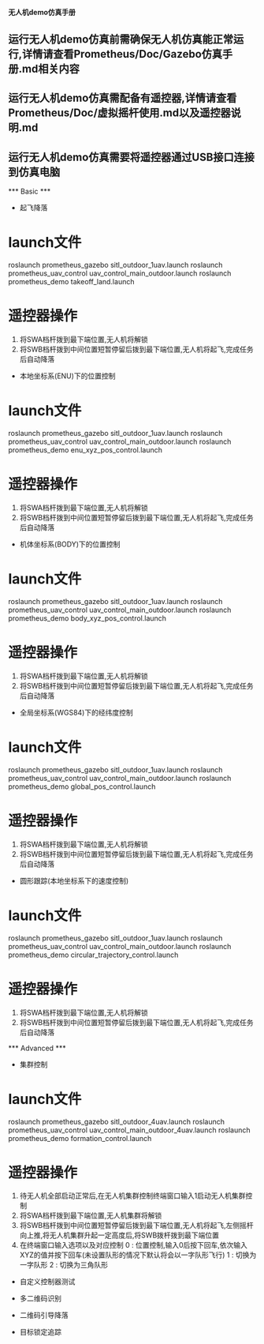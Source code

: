 #### 无人机demo仿真手册

## 运行无人机demo仿真前需确保无人机仿真能正常运行,详情请查看Prometheus/Doc/Gazebo仿真手册.md相关内容

## 运行无人机demo仿真需配备有遥控器,详情请查看Prometheus/Doc/虚拟摇杆使用.md以及遥控器说明.md

## 运行无人机demo仿真需要将遥控器通过USB接口连接到仿真电脑


*** Basic ***

- 起飞降落

# launch文件
roslaunch prometheus_gazebo sitl_outdoor_1uav.launch
roslaunch prometheus_uav_control uav_control_main_outdoor.launch
roslaunch prometheus_demo takeoff_land.launch

# 遥控器操作
1. 将SWA档杆拨到最下端位置,无人机将解锁
2. 将SWB档杆拨到中间位置短暂停留后拨到最下端位置,无人机将起飞,完成任务后自动降落


- 本地坐标系(ENU)下的位置控制

# launch文件
roslaunch prometheus_gazebo sitl_outdoor_1uav.launch
roslaunch prometheus_uav_control uav_control_main_outdoor.launch
roslaunch prometheus_demo enu_xyz_pos_control.launch

# 遥控器操作
1. 将SWA档杆拨到最下端位置,无人机将解锁
2. 将SWB档杆拨到中间位置短暂停留后拨到最下端位置,无人机将起飞,完成任务后自动降落

- 机体坐标系(BODY)下的位置控制

# launch文件
roslaunch prometheus_gazebo sitl_outdoor_1uav.launch
roslaunch prometheus_uav_control uav_control_main_outdoor.launch
roslaunch prometheus_demo body_xyz_pos_control.launch

# 遥控器操作
1. 将SWA档杆拨到最下端位置,无人机将解锁
2. 将SWB档杆拨到中间位置短暂停留后拨到最下端位置,无人机将起飞,完成任务后自动降落

- 全局坐标系(WGS84)下的经纬度控制

# launch文件
roslaunch prometheus_gazebo sitl_outdoor_1uav.launch
roslaunch prometheus_uav_control uav_control_main_outdoor.launch
roslaunch prometheus_demo global_pos_control.launch

# 遥控器操作
1. 将SWA档杆拨到最下端位置,无人机将解锁
2. 将SWB档杆拨到中间位置短暂停留后拨到最下端位置,无人机将起飞,完成任务后自动降落

- 圆形跟踪(本地坐标系下的速度控制)

# launch文件
roslaunch prometheus_gazebo sitl_outdoor_1uav.launch
roslaunch prometheus_uav_control uav_control_main_outdoor.launch
roslaunch prometheus_demo circular_trajectory_control.launch

# 遥控器操作
1. 将SWA档杆拨到最下端位置,无人机将解锁
2. 将SWB档杆拨到中间位置短暂停留后拨到最下端位置,无人机将起飞,完成任务后自动降落

*** Advanced ***

- 集群控制

# launch文件
roslaunch prometheus_gazebo sitl_outdoor_4uav.launch
roslaunch prometheus_uav_control uav_control_main_outdoor_4uav.launch
roslaunch prometheus_demo formation_control.launch

# 遥控器操作

1. 待无人机全部启动正常后,在无人机集群控制终端窗口输入1启动无人机集群控制
2. 将SWA档杆拨到最下端位置,无人机集群将解锁
3. 将SWB档杆拨到中间位置短暂停留后拨到最下端位置,无人机将起飞,左侧摇杆向上推,将无人机集群升起一定高度后,将SWB拨杆拨到最下端位置
4. 在终端窗口输入选项以及对应控制
    0 : 位置控制,输入0后按下回车,依次输入XYZ的值并按下回车(未设置队形的情况下默认将会以一字队形飞行)
    1 : 切换为一字队形
    2 : 切换为三角队形

- 自定义控制器测试

- 多二维码识别

- 二维码引导降落

- 目标锁定追踪